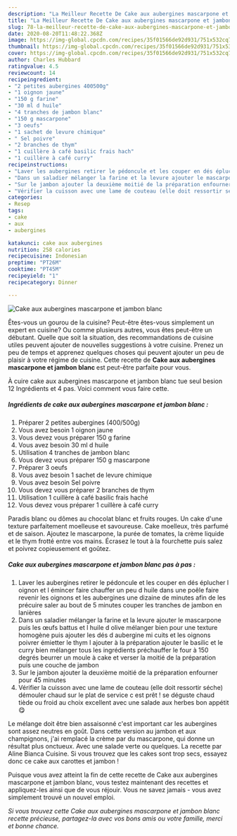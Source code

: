 ```yaml
---
description: "La Meilleur Recette De Cake aux aubergines mascarpone et jambon blanc"
title: "La Meilleur Recette De Cake aux aubergines mascarpone et jambon blanc"
slug: 78-la-meilleur-recette-de-cake-aux-aubergines-mascarpone-et-jambon-blanc
date: 2020-08-20T11:48:22.368Z
image: https://img-global.cpcdn.com/recipes/35f01566de92d931/751x532cq70/cake-aux-aubergines-mascarpone-et-jambon-blanc-photo-principale-de-la-recette.jpg
thumbnail: https://img-global.cpcdn.com/recipes/35f01566de92d931/751x532cq70/cake-aux-aubergines-mascarpone-et-jambon-blanc-photo-principale-de-la-recette.jpg
cover: https://img-global.cpcdn.com/recipes/35f01566de92d931/751x532cq70/cake-aux-aubergines-mascarpone-et-jambon-blanc-photo-principale-de-la-recette.jpg
author: Charles Hubbard
ratingvalue: 4.5
reviewcount: 14
recipeingredient:
- "2 petites aubergines 400500g"
- "1 oignon jaune"
- "150 g farine"
- "30 ml d huile"
- "4 tranches de jambon blanc"
- "150 g mascarpone"
- "3 oeufs"
- "1 sachet de levure chimique"
- " Sel poivre"
- "2 branches de thym"
- "1 cuillère à café basilic frais hach"
- "1 cuillère à café curry"
recipeinstructions:
- "Laver les aubergines retirer le pédoncule et les couper en dés éplucher l oignon et l émincer faire chauffer un peu d huile dans une poêle faire revenir les oignons et les aubergines une dizaine de minutes afin de les précuire saler au bout de 5 minutes couper les tranches de jambon en lanières"
- "Dans un saladier mélanger la farine et la levure ajouter le mascarpone puis les œufs battus et l huile d olive mélanger bien pour une texture homogène puis ajouter les dés d aubergine mi cuits et les oignons poivrer émietter le thym l ajouter à la préparation ajouter le basilic et le curry bien mélanger tous les ingrédients préchauffer le four à 150 degrés beurrer un moule à cake et verser la moitié de la préparation puis une couche de jambon"
- "Sur le jambon ajouter la deuxième moitié de la préparation enfourner pour 45 minutes"
- "Vérifier la cuisson avec une lame de couteau (elle doit ressortir séche) démouler chaud sur le plat de service c est prêt ! se déguste chaud tiède ou froid au choix excellent avec une salade aux herbes bon appétit 😋"
categories:
- Resep
tags:
- cake
- aux
- aubergines

katakunci: cake aux aubergines 
nutrition: 258 calories
recipecuisine: Indonesian
preptime: "PT26M"
cooktime: "PT45M"
recipeyield: "1"
recipecategory: Dinner

---
```



![Cake aux aubergines mascarpone et jambon blanc](https://img-global.cpcdn.com/recipes/35f01566de92d931/751x532cq70/cake-aux-aubergines-mascarpone-et-jambon-blanc-photo-principale-de-la-recette.jpg)

Êtes-vous un gourou de la cuisine? Peut-être êtes-vous simplement un expert en cuisine? Ou comme plusieurs autres, vous êtes peut-être un débutant. Quelle que soit la situation, des recommandations de cuisine utiles peuvent ajouter de nouvelles suggestions à votre cuisine. Prenez un peu de temps et apprenez quelques choses qui peuvent ajouter un peu de plaisir à votre régime de cuisine. Cette recette de <strong> Cake aux aubergines mascarpone et jambon blanc </strong> est peut-être parfaite pour vous.

<!--inarticleads1-->

À cuire cake aux aubergines mascarpone et jambon blanc tue seul besion 12 Ingrédients et 4 pas. Voici comment vous faire cette.

##### Ingrédients de cake aux aubergines mascarpone et jambon blanc :

1. Préparer 2 petites aubergines (400/500g)
1. Vous avez besoin 1 oignon jaune
1. Vous devez vous préparer 150 g farine
1. Vous avez besoin 30 ml d huile
1. Utilisation 4 tranches de jambon blanc
1. Vous devez vous préparer 150 g mascarpone
1. Préparer 3 oeufs
1. Vous avez besoin 1 sachet de levure chimique
1. Vous avez besoin  Sel poivre
1. Vous devez vous préparer 2 branches de thym
1. Utilisation 1 cuillère à café basilic frais haché
1. Vous devez vous préparer 1 cuillère à café curry


Paradis blanc ou dômes au chocolat blanc et fruits rouges. Un cake d&#39;une texture parfaitement moelleuse et savoureuse. Cake moelleux, très parfumé et de saison. Ajoutez le mascarpone, la purée de tomates, la crème liquide et le thym frotté entre vos mains. Écrasez le tout à la fourchette puis salez et poivrez copieusement et goûtez. 

<!--inarticleads2-->

##### Cake aux aubergines mascarpone et jambon blanc pas à pas :

1. Laver les aubergines retirer le pédoncule et les couper en dés éplucher l oignon et l émincer faire chauffer un peu d huile dans une poêle faire revenir les oignons et les aubergines une dizaine de minutes afin de les précuire saler au bout de 5 minutes couper les tranches de jambon en lanières
1. Dans un saladier mélanger la farine et la levure ajouter le mascarpone puis les œufs battus et l huile d olive mélanger bien pour une texture homogène puis ajouter les dés d aubergine mi cuits et les oignons poivrer émietter le thym l ajouter à la préparation ajouter le basilic et le curry bien mélanger tous les ingrédients préchauffer le four à 150 degrés beurrer un moule à cake et verser la moitié de la préparation puis une couche de jambon
1. Sur le jambon ajouter la deuxième moitié de la préparation enfourner pour 45 minutes
1. Vérifier la cuisson avec une lame de couteau (elle doit ressortir séche) démouler chaud sur le plat de service c est prêt ! se déguste chaud tiède ou froid au choix excellent avec une salade aux herbes bon appétit 😋


Le mélange doit être bien assaisonné c&#39;est important car les aubergines sont assez neutres en goût. Dans cette version au jambon et aux champignons, j&#39;ai remplacé la crème par du mascarpone, qui donne un résultat plus onctueux. Avec une salade verte ou quelques. La recette par Aline Bianca Cuisine. Si vous trouvez que les cakes sont trop secs, essayez donc ce cake aux carottes et jambon ! 

<!--inarticleads1-->

<p>
Puisque vous avez atteint la fin de cette recette de Cake aux aubergines mascarpone et jambon blanc, vous testez maintenant des recettes et appliquez-les ainsi que de vous réjouir. Vous ne savez jamais - vous avez simplement trouvé un nouvel emploi.
</p>

<p>
<i>Si vous trouvez cette Cake aux aubergines mascarpone et jambon blanc recette précieuse, partagez-la avec vos bons amis ou votre famille, merci et bonne chance.</i>
</p>
